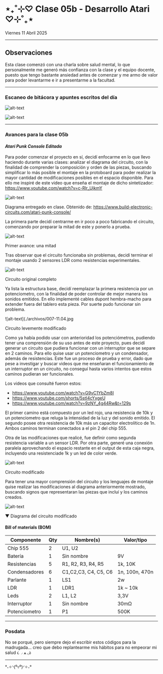 # ⋆₊˚⊹♡ Clase 05b - Desarrollo Atari ♡⊹˚₊⋆

Viernes 11 Abril 2025

***

## Observaciones

Esta clase comenzó con una charla sobre salud mental, lo que personalmente me generó más confianza con la clase y el equipo docente, puesto que tengo bastante ansiedad antes de comenzar y me armo de valor para poder levantarme e ir a presentarme a la facultad.

***

### Escaneo de bitácora y apuntes escritos del día

![alt-text](./archivos/001-11.04.jpg)

![alt-text](./archivos/002-11.04.jpg)

***

### Avances para la clase 05b

#### _Atari Punk Console Editada_

Para poder comenzar el proyecto en sí, decidí enfocarme en lo que llevo haciendo durante varias clases: analizar el diagrama del circuito, con la finalidad de comprender la composición y orden de las piezas, buscando simplificar lo más posible el montaje en la protoboard para poder realizar la mayor cantidad de modificaciones posibles en el espacio disponible. Para ello me inspiré de este video que enseña el montaje de dicho sintetizador: <https://www.youtube.com/watch?v=c-Rlr_UjkmY>

![alt-text](./archivos/003-11.04.png)

Diagrama entregado en clase. Obtenido de: <https://www.build-electronic-circuits.com/atari-punk-console/>

La primera parte decidí centrarme en ir poco a poco fabricando el circuito, comenzando por preparar la mitad de este y ponerlo a prueba.

![alt-text](./archivos/005-11.04.jpg)

Primer avance: una mitad

Tras observar que el circuito funcionaba sin problemas, decidí terminar el montaje usando 2 sensores LDR como resistencias experimentales.

![alt-text](./archivos/006-11.04.jpg)

Circuito original completo

Ya lista la estructura base, decidí reemplazar la primera resistencia por un potenciometro, con la finalidad de poder controlar de mejor manera los sonidos emitidos. En ello implementé cables dupont hembra-macho para extender fuera del tablero esta pieza. Por suerte pudo funcionar sin problema.

![alt-text](./archivos/007-11.04.jpg

Circuito levemente modificado

Como ya había podido usar con anterioridad los potenciómetros, pudiendo tener una comprensión de su uso antes de este proyecto, pues decidí generar un circuito que pudiera funcionar con un interruptor que se separe en 2 caminos. Para ello quise usar un potenciometro y un condensador, además de resistencias. Este fue un proceso de prueba y error, dado que pese a investigar y buscar videos que me enseñaran el funcionamiento de un interruptor en un circuito, no conseguí hasta varios intentos que estos caminos pudieran ser funcionales.

Los videos que consulté fueron estos:

- <https://www.youtube.com/watch?v=G9vC1YbZm8I>
- <https://www.youtube.com/shorts/5stI4cYxgeU>
- <https://www.youtube.com/watch?v=9zNY_4g44Rw&t=129s>

El primer camino está compuesto por un led rojo, una resistencia de 10k y un potenciometro que reluga la intensidad de la luz y del sonido emitido.
El segundo posee otra resistencia de 10k más un capacitor electrolítico de 1n. Ambos caminos terminan conectados a el pin 2 del chip 555.

Otra de las modificaciones que realicé, fue definir como segunda resistencia variable a un sensor LDR.
Por otra parte, generé una conexión paralela aprovechando el espacio restante en el output de esta caja negra, incluyendo una resistenciade 1k y un led de color verde.

![alt-text](./archivos/008-11.04.jpg)

Circuito modificado

Para tener una mayor comprensión del circuito y los lenguajes de montaje quise realizar las modificaciones al diagrama anteriormente mostrado, buscando signos que representaran las piezas que incluí y los caminos creados.

![alt-text](./archivos/004-11.04.png)

▼ Diagrama del circuito modificado

#### Bill of materials (BOM)

| Componente       | Qty | Nombre(s) | Valor/tipo |
|-----------------------|---------|------------|----------------|
| Chip 555              | 2       | U1, U2     |                |
| Batería               | 1       | Sin nombre |       9V       |
| Resistencias          | 5       | R1, R2, R3, R4, R5     | 1k, 10K  |
| Condensadores         | 6       | C1,C2,C3, C4, C5, C6   | 1n, 100n, 470n |
| Parlante              | 1       |  LS1       |      2w        |
| LDR                   | 1       |  LDR1      |   1k ~ 10k     |
| Leds                  | 2       |  L1, L2    |   3,3V    |
| Interruptor           | 1       |  Sin nombre    |    30mΩ    |
| Potenciometro         | 1       |    P1      |    500K    |

***

### Posdata

No se porqué, pero siempre dejo el escribir estos códigos para la madrugada... creo que debo replantearme mis hábitos para no empeorar mi salud ૮◞ ﻌ ◟ა

***

°˖✧◝(⁰▿⁰)◜✧˖°
